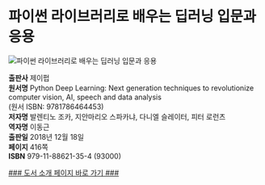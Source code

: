 # 파이썬 라이브러리로 배우는 딥러닝 입문과 응용

![파이썬 라이브러리로 배우는 딥러닝 입문과 응용](http://image.kyobobook.co.kr/images/book/xlarge/354/x9791188621354.jpg)


**출판사** 제이펍  
**원서명** Python Deep Learning: Next generation techniques to revolutionize computer vision, AI, speech and data analysis  
(원서 ISBN: 9781786464453)  
**저자명** 발렌티노 조카, 지안마리오 스파카냐, 다니엘 슬레이터, 피터 로런츠   
**역자명** 이동근  
**출판일** 2018년 12월 18일  
**페이지** 416쪽  
**ISBN**  979-11-88621-35-4 (93000)  


[### 도서 소개 페이지 바로 가기 ###](http://jpub.tistory.com/878)